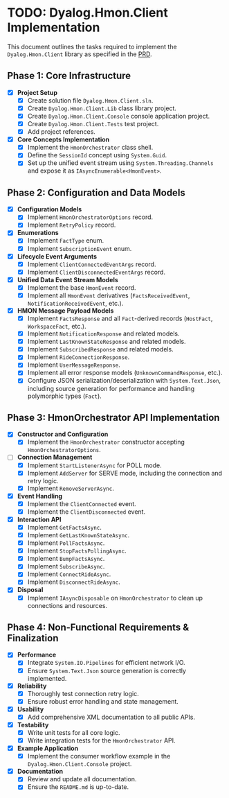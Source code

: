 # TODO: Dyalog.Hmon.Client Implementation

This document outlines the tasks required to implement the `Dyalog.Hmon.Client` library as specified in the [PRD](docs/hmonclient-prd.md).

## Phase 1: Core Infrastructure

- [x] **Project Setup**
    - [x] Create solution file `Dyalog.Hmon.Client.sln`.
    - [x] Create `Dyalog.Hmon.Client.Lib` class library project.
    - [x] Create `Dyalog.Hmon.Client.Console` console application project.
    - [x] Create `Dyalog.Hmon.Client.Tests` test project.
    - [x] Add project references.
- [x] **Core Concepts Implementation**
    - [x] Implement the `HmonOrchestrator` class shell.
    - [x] Define the `SessionId` concept using `System.Guid`.
    - [x] Set up the unified event stream using `System.Threading.Channels` and expose it as `IAsyncEnumerable<HmonEvent>`.

## Phase 2: Configuration and Data Models

- [x] **Configuration Models**
    - [x] Implement `HmonOrchestratorOptions` record.
    - [x] Implement `RetryPolicy` record.
- [x] **Enumerations**
    - [x] Implement `FactType` enum.
    - [x] Implement `SubscriptionEvent` enum.
- [x] **Lifecycle Event Arguments**
    - [x] Implement `ClientConnectedEventArgs` record.
    - [x] Implement `ClientDisconnectedEventArgs` record.
- [x] **Unified Data Event Stream Models**
    - [x] Implement the base `HmonEvent` record.
    - [x] Implement all `HmonEvent` derivatives (`FactsReceivedEvent`, `NotificationReceivedEvent`, etc.).
- [x] **HMON Message Payload Models**
    - [x] Implement `FactsResponse` and all `Fact`-derived records (`HostFact`, `WorkspaceFact`, etc.).
    - [x] Implement `NotificationResponse` and related models.
    - [x] Implement `LastKnownStateResponse` and related models.
    - [x] Implement `SubscribedResponse` and related models.
    - [x] Implement `RideConnectionResponse`.
    - [x] Implement `UserMessageResponse`.
    - [x] Implement all error response models (`UnknownCommandResponse`, etc.).
    - [x] Configure JSON serialization/deserialization with `System.Text.Json`, including source generation for performance and handling polymorphic types (`Fact`).

## Phase 3: HmonOrchestrator API Implementation

- [x] **Constructor and Configuration**
    - [x] Implement the `HmonOrchestrator` constructor accepting `HmonOrchestratorOptions`.
- [ ] **Connection Management**
    - [x] Implement `StartListenerAsync` for POLL mode.
    - [x] Implement `AddServer` for SERVE mode, including the connection and retry logic.
    - [x] Implement `RemoveServerAsync`.
- [x] **Event Handling**
    - [x] Implement the `ClientConnected` event.
    - [x] Implement the `ClientDisconnected` event.
- [x] **Interaction API**
    - [x] Implement `GetFactsAsync`.
    - [x] Implement `GetLastKnownStateAsync`.
    - [x] Implement `PollFactsAsync`.
    - [x] Implement `StopFactsPollingAsync`.
    - [x] Implement `BumpFactsAsync`.
    - [x] Implement `SubscribeAsync`.
    - [x] Implement `ConnectRideAsync`.
    - [x] Implement `DisconnectRideAsync`.
- [x] **Disposal**
    - [x] Implement `IAsyncDisposable` on `HmonOrchestrator` to clean up connections and resources.

## Phase 4: Non-Functional Requirements & Finalization

- [x] **Performance**
    - [x] Integrate `System.IO.Pipelines` for efficient network I/O.
    - [x] Ensure `System.Text.Json` source generation is correctly implemented.
- [x] **Reliability**
    - [x] Thoroughly test connection retry logic.
    - [x] Ensure robust error handling and state management.
- [x] **Usability**
    - [x] Add comprehensive XML documentation to all public APIs.
- [x] **Testability**
    - [x] Write unit tests for all core logic.
    - [x] Write integration tests for the `HmonOrchestrator` API.
- [x] **Example Application**
    - [x] Implement the consumer workflow example in the `Dyalog.Hmon.Client.Console` project.
- [x] **Documentation**
    - [x] Review and update all documentation.
    - [x] Ensure the `README.md` is up-to-date.
